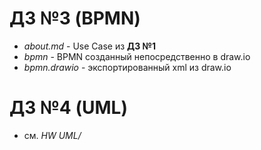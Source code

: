 # ДЗ №3 (BPMN)
- *about.md* - Use Case из **ДЗ №1**
- *bpmn* - BPMN созданный непосредственно в draw.io
- *bpmn.drawio* - экспортированный xml из draw.io
# ДЗ №4 (UML)
- см. *HW UML/*
